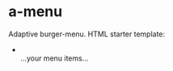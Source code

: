 # a-menu

Adaptive burger-menu. HTML starter template:
<nav class="menu">
				<ul class="menu__list">
					<li class="menu__item"><a href="#"></a></li>
          ...your menu items...
				</ul>
				<div class="menu__burger"></div>
</nav>

